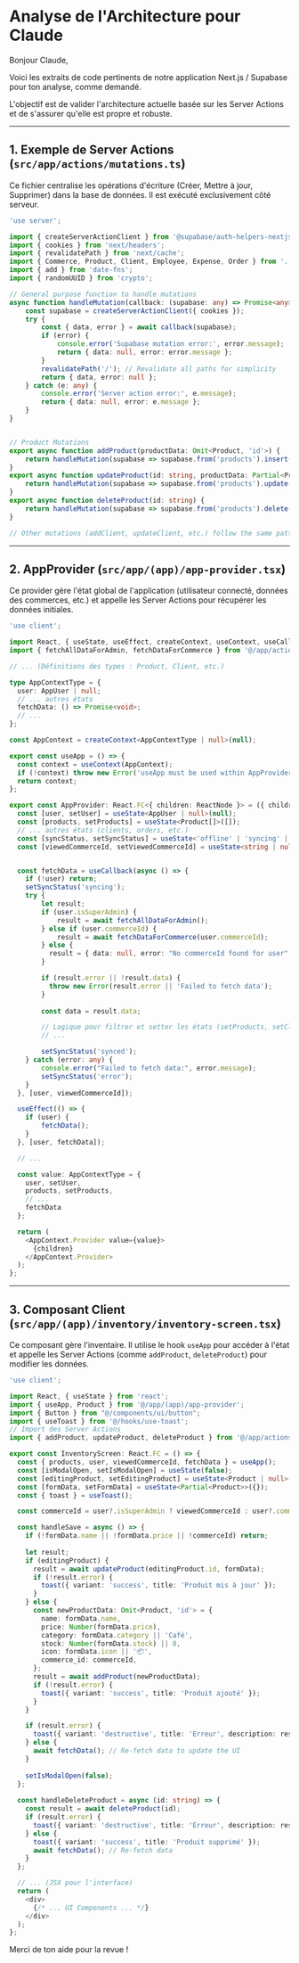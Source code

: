 # Analyse de l'Architecture pour Claude

Bonjour Claude,

Voici les extraits de code pertinents de notre application Next.js / Supabase pour ton analyse, comme demandé.

L'objectif est de valider l'architecture actuelle basée sur les Server Actions et de s'assurer qu'elle est propre et robuste.

---

## 1. Exemple de Server Actions (`src/app/actions/mutations.ts`)

Ce fichier centralise les opérations d'écriture (Créer, Mettre à jour, Supprimer) dans la base de données. Il est exécuté exclusivement côté serveur.

```typescript
'use server';

import { createServerActionClient } from '@supabase/auth-helpers-nextjs';
import { cookies } from 'next/headers';
import { revalidatePath } from 'next/cache';
import { Commerce, Product, Client, Employee, Expense, Order } from '../(app)/app-provider';
import { add } from 'date-fns';
import { randomUUID } from 'crypto';

// General purpose function to handle mutations
async function handleMutation(callback: (supabase: any) => Promise<any>) {
    const supabase = createServerActionClient({ cookies });
    try {
        const { data, error } = await callback(supabase);
        if (error) {
            console.error('Supabase mutation error:', error.message);
            return { data: null, error: error.message };
        }
        revalidatePath('/'); // Revalidate all paths for simplicity
        return { data, error: null };
    } catch (e: any) {
        console.error('Server action error:', e.message);
        return { data: null, error: e.message };
    }
}


// Product Mutations
export async function addProduct(productData: Omit<Product, 'id'>) {
    return handleMutation(supabase => supabase.from('products').insert(productData));
}
export async function updateProduct(id: string, productData: Partial<Product>) {
    return handleMutation(supabase => supabase.from('products').update(productData).eq('id', id));
}
export async function deleteProduct(id: string) {
    return handleMutation(supabase => supabase.from('products').delete().eq('id', id));
}

// Other mutations (addClient, updateClient, etc.) follow the same pattern...
```

---

## 2. AppProvider (`src/app/(app)/app-provider.tsx`)

Ce provider gère l'état global de l'application (utilisateur connecté, données des commerces, etc.) et appelle les Server Actions pour récupérer les données initiales.

```typescript
'use client';

import React, { useState, useEffect, createContext, useContext, useCallback, ReactNode } from 'react';
import { fetchAllDataForAdmin, fetchDataForCommerce } from '@/app/actions/data';

// ... (Définitions des types : Product, Client, etc.)

type AppContextType = {
  user: AppUser | null;
  // ... autres états
  fetchData: () => Promise<void>;
  // ...
};

const AppContext = createContext<AppContextType | null>(null);

export const useApp = () => {
  const context = useContext(AppContext);
  if (!context) throw new Error('useApp must be used within AppProvider');
  return context;
};

export const AppProvider: React.FC<{ children: ReactNode }> = ({ children }) => {
  const [user, setUser] = useState<AppUser | null>(null);
  const [products, setProducts] = useState<Product[]>([]);
  // ... autres états (clients, orders, etc.)
  const [syncStatus, setSyncStatus] = useState<'offline' | 'syncing' | 'synced' | 'error'>('synced');
  const [viewedCommerceId, setViewedCommerceId] = useState<string | null>(null);


  const fetchData = useCallback(async () => {
    if (!user) return;
    setSyncStatus('syncing');
    try {
        let result;
        if (user.isSuperAdmin) {
            result = await fetchAllDataForAdmin();
        } else if (user.commerceId) {
            result = await fetchDataForCommerce(user.commerceId);
        } else {
          result = { data: null, error: "No commerceId found for user" };
        }

        if (result.error || !result.data) {
          throw new Error(result.error || 'Failed to fetch data');
        }
        
        const data = result.data;

        // Logique pour filtrer et setter les états (setProducts, setClients, etc.)
        // ...

        setSyncStatus('synced');
    } catch (error: any) {
        console.error("Failed to fetch data:", error.message);
        setSyncStatus('error');
    }
  }, [user, viewedCommerceId]);

  useEffect(() => {
    if (user) {
        fetchData();
    }
  }, [user, fetchData]);

  // ...

  const value: AppContextType = {
    user, setUser,
    products, setProducts,
    // ...
    fetchData
  };

  return (
    <AppContext.Provider value={value}>
      {children}
    </AppContext.Provider>
  );
};
```

---

## 3. Composant Client (`src/app/(app)/inventory/inventory-screen.tsx`)

Ce composant gère l'inventaire. Il utilise le hook `useApp` pour accéder à l'état et appelle les Server Actions (comme `addProduct`, `deleteProduct`) pour modifier les données.

```typescript
'use client';

import React, { useState } from 'react';
import { useApp, Product } from '@/app/(app)/app-provider';
import { Button } from "@/components/ui/button";
import { useToast } from '@/hooks/use-toast';
// Import des Server Actions
import { addProduct, updateProduct, deleteProduct } from '@/app/actions/mutations';

export const InventoryScreen: React.FC = () => {
  const { products, user, viewedCommerceId, fetchData } = useApp();
  const [isModalOpen, setIsModalOpen] = useState(false);
  const [editingProduct, setEditingProduct] = useState<Product | null>(null);
  const [formData, setFormData] = useState<Partial<Product>>({});
  const { toast } = useToast();

  const commerceId = user?.isSuperAdmin ? viewedCommerceId : user?.commerceId;

  const handleSave = async () => {
    if (!formData.name || !formData.price || !commerceId) return;
  
    let result;
    if (editingProduct) {
      result = await updateProduct(editingProduct.id, formData);
      if (!result.error) {
        toast({ variant: 'success', title: 'Produit mis à jour' });
      }
    } else {
      const newProductData: Omit<Product, 'id'> = {
        name: formData.name,
        price: Number(formData.price),
        category: formData.category || 'Café',
        stock: Number(formData.stock) || 0,
        icon: formData.icon || '📦',
        commerce_id: commerceId,
      };
      result = await addProduct(newProductData);
      if (!result.error) {
        toast({ variant: 'success', title: 'Produit ajouté' });
      }
    }

    if (result.error) {
      toast({ variant: 'destructive', title: 'Erreur', description: result.error });
    } else {
      await fetchData(); // Re-fetch data to update the UI
    }
  
    setIsModalOpen(false);
  };
  
  const handleDeleteProduct = async (id: string) => {
    const result = await deleteProduct(id);
    if (result.error) {
      toast({ variant: 'destructive', title: 'Erreur', description: result.error });
    } else {
      toast({ variant: 'success', title: 'Produit supprimé' });
      await fetchData(); // Re-fetch data
    }
  };

  // ... (JSX pour l'interface)
  return (
    <div>
      {/* ... UI Components ... */}
    </div>
  );
};
```

Merci de ton aide pour la revue !
